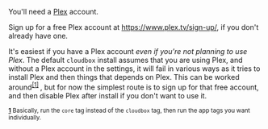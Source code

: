 
You'll need a [Plex](https://www.plex.tv) account.

Sign up for a free Plex account at https://www.plex.tv/sign-up/, if you don't already have one. 

It's easiest if you have a Plex account *even if you're not planning to use Plex*.  The default `cloudbox` install assumes that you are using Plex, and without a Plex account in the settings, it will fail in various ways as it tries to install Plex and then things that depends on Plex.  This can be worked around<sup name="a1">[\[1\]](#f1) </sup>, but for now the simplest route is to sign up for that free account, and then disable Plex after install if you don't want to use it.

<sup><b name="f1">[1](#a1)</b> Basically, run the `core` tag instead of the `cloudbox` tag, then run the app tags you want individually. </sup>
